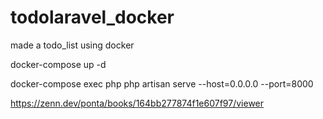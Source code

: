 # todolaravel_docker
made a todo_list using docker

docker-compose up -d

docker-compose exec php php artisan serve --host=0.0.0.0 --port=8000

https://zenn.dev/ponta/books/164bb277874f1e607f97/viewer
